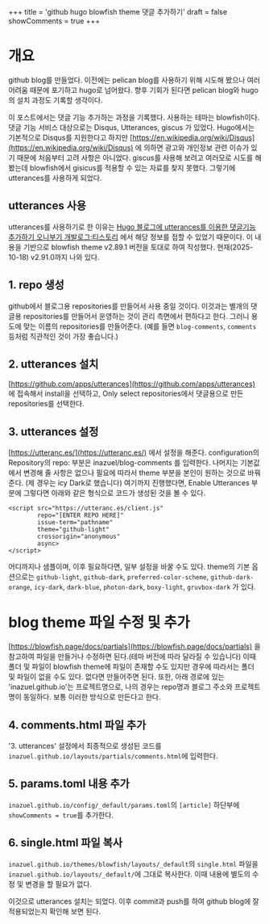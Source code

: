 +++
title = 'github hugo blowfish theme 댓글 추가하기'
draft = false
showComments = true
+++

# 개요

github blog를 만들었다. 이전에는 pelican blog를 사용하기 위해 시도해 봤으나 여러 어려움 때문에 포기하고 hugo로 넘어왔다. 향후 기회가 된다면 pelican blog와 hugo의 설치 과정도 기록할 생각이다.

이 포스트에서는 댓글 기능 추가하는 과정을 기록했다. 사용하는 테마는 blowfish이다. 댓글 기능 서비스 대상으로는 Disqus, Utterances, giscus 가 있었다. Hugo에서는 기본적으로 Disqus를 지원한다고 하지만 [https://en.wikipedia.org/wiki/Disqus](https://en.wikipedia.org/wiki/Disqus) 에 의하면 광고와 개인정보 관련 이슈가 있기 때문에 처음부터 고려 사항은 아니었다. giscus를 사용해 보려고 여러모로 시도를 해봤는데 blowfish에서 gisicus를 적용할 수 있는 자료를 찾지 못했다. 그렇기에 utterances를 사용하게 되었다.

## utterances 사용

utterances를 사용하기로 한 이유는  [Hugo 블로그에 utterances를 이용한 댓글기능 추가하기
오니부기 개발로그:티스토리](https://trialdeveloper.tistory.com/117) 에서 해당 정보를 접할 수 있었기 때문이다. 이 내용을 기반으로 blowfish theme v2.89.1 버전을 토대로 하여 작성했다. 현재(2025-10-18) v2.91.0까지 나와 있다.

## 1. repo 생성

github에서 블로그용 repositories를 만들어서 사용 중일 것이다. 이것과는 별개의 댓글용 repositories를 만들어서 운영하는 것이 관리 측면에서 편하다고 한다. 그러니 용도에 맞는 이름의 repositories를 만들어준다. (예를 들면 ```blog-comments```, ```comments``` 등처럼 직관적인 것이 가장 좋습니다.)

## 2. utterances 설치

[https://github.com/apps/utterances](https://github.com/apps/utterances) 에 접속해서 install을 선택하고,
Only select repositories에서 댓글용으로 만든 repositories를 선택한다.

## 3. utterances 설정

[https://utteranc.es/](https://utteranc.es/) 에서 설정을 해준다. configuration의 Repository의 repo: 부분은 inazuel/blog-comments 를 입력한다. 나머지는 기본값에서 변경해 줄 사항은 없으나 필요에 따라서 theme 부분을 본인이 원하는 것으로 바꿔준다. (제 경우는 icy Dark로 했습니다) 여기까지 진행했다면, Enable Utterances 부분에 그렇다면 아래와 같은 형식으로 코드가 생성된 것을 볼 수 있다.

```
<script src="https://utteranc.es/client.js"
        repo="[ENTER REPO HERE]"
        issue-term="pathname"
        theme="github-light"
        crossorigin="anonymous"
        async>
</script>
```

어디까지나 샘플이며, 이후 필요하다면, 일부 설정을 바꿀 수도 있다. theme의 기본 옵션으로는 ```github-light```, ```github-dark```, ```preferred-color-scheme```, ```github-dark-orange```, ```icy-dark```, ```dark-blue```, ```photon-dark```, ```boxy-light```, ```gruvbox-dark``` 가 있다.

# blog theme 파일 수정 및 추가

[https://blowfish.page/docs/partials](https://blowfish.page/docs/partials) 을 참고하여 파일을 만들거나 수정하면 된다.(테마 버전에 따라 달라질 수 있습니다) 이때 폴더 및 파일이 blowfish theme에 파일이 존재할 수도 있지만 경우에 따라서는 폴더 및 파일이 없을 수도 있다. 없다면 만들어주면 된다. 또한, 아래 경로에 있는 'inazuel.github.io'는 프로젝트명으로, 나의 경우는 repo명과 블로그 주소와 프로젝트명이 동일하다. 보통 이러한 방식으로 만든다고 한다.

## 4. comments.html 파일 추가

'3. utterances' 설정에서 최종적으로 생성된 코드를 ```inazuel.github.io/layouts/partials/comments.html```에 입력한다.

## 5. params.toml 내용 추가

```inazuel.github.io/config/_default/params.toml```의 ```[article]``` 하단부에 ```showComments = true```를 추가한다.

## 6. single.html 파일 복사

```inazuel.github.io/themes/blowfish/layouts/_default```의 ```single.html``` 파일을  ```inazuel.github.io/layouts/_default/```에 그대로 복사한다. 이때 내용에 별도의 수정 및 변경을 할 필요가 없다.

이것으로 utterances 설치는 되었다. 이후 commit과 push를 하여 github blog에 잘 적용되었는지 확인해 보면 된다.

